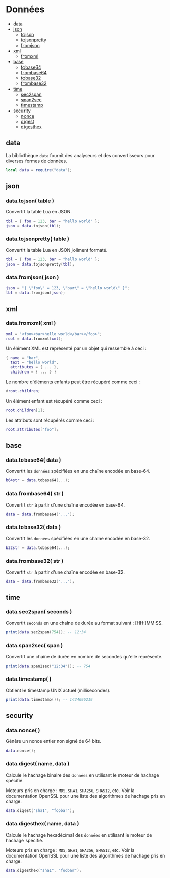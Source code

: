 # Données
* [data](#data)
* [json](#json)
	* [tojson](#data-tojson-table-)
	* [tojsonpretty](#data-tojsonpretty-table-)
	* [fromjson](#data-fromjson-json-)
* [xml](#xml)
	* [fromxml](#data-fromxml-xml-)
* [base](#base)
	* [tobase64](#data-tobase64-data-)
	* [frombase64](#data-frombase64-str-)
	* [tobase32](#data-tobase32-data-)
	* [frombase32](#data-frombase32-str-)
* [time](#time)
	* [sec2span](#data-sec2span-seconds-)
	* [span2sec](#data-span2sec-span-)
	* [timestamp](#data-timestamp-)
* [security](#security)
	* [nonce](#data-nonce-)
	* [digest](#data-digest-name-data-)
	* [digesthex](#data-digesthex-name-data-)



## data
La bibliothèque ``data`` fournit des analyseurs et des convertisseurs pour diverses formes de données.

````lua
local data = require("data");
````



## json



### data.tojson( table )
Convertit la table Lua en JSON.

````lua
tbl = { foo = 123, bar = "hello world" };
json = data.tojson(tbl);
````



### data.tojsonpretty( table )
Convertit la table Lua en JSON joliment formaté.

````lua
tbl = { foo = 123, bar = "hello world" };
json = data.tojsonpretty(tbl);
````



### data.fromjson( json )

````lua
json = "{ \"foo\" = 123, \"bar\" = \"hello world\" }";
tbl = data.fromjson(json);
````



## xml



### data.fromxml( xml )

````lua
xml = "<foo><bar>hello world</bar></foo>";
root = data.fromxml(xml);
````

Un élément XML est représenté par un objet qui ressemble à ceci :

````lua
{ name = "bar",
  text = "hello world",
  attributes = { ... },
  children = { ... } }
````

Le nombre d'éléments enfants peut être récupéré comme ceci :

````lua
#root.children;
````

Un élément enfant est récupéré comme ceci :

````lua
root.children[1];
````

Les attributs sont récupérés comme ceci :

````lua
root.attributes["foo"];
````



## base



### data.tobase64( data )
Convertit les ``données`` spécifiées en une chaîne encodée en base-64.

````lua
b64str = data.tobase64(...);
````



### data.frombase64( str )
Convertit ``str`` à partir d'une chaîne encodée en base-64.

````lua
data = data.frombase64("...");
````



### data.tobase32( data )
Convertit les ``données`` spécifiées en une chaîne encodée en base-32.

````lua
b32str = data.tobase64(...);
````



### data.frombase32( str )
Convertit ``str`` à partir d'une chaîne encodée en base-32.

````lua
data = data.frombase32("...");
````



## time



### data.sec2span( seconds )
Convertit ``seconds`` en une chaîne de durée au format suivant : [HH:]MM:SS.

````lua
print(data.sec2span(754)); -- 12:34
````



### data.span2sec( span )
Convertit une chaîne de durée en nombre de secondes qu'elle représente.

````lua
print(data.span2sec("12:34")); -- 754
````

	
	
### data.timestamp( )
Obtient le timestamp UNIX actuel (millisecondes).

````lua
print(data.timestamp()); -- 1424096219
````
	


## security



### data.nonce( )
Génère un nonce entier non signé de 64 bits.

````lua
data.nonce();
````



### data.digest( name, data )
Calcule le hachage binaire des ``données`` en utilisant le moteur de hachage spécifié.

Moteurs pris en charge : ``MD5``, ``SHA1``, ``SHA256``, ``SHA512``, etc. Voir la documentation OpenSSL pour une liste des algorithmes de hachage pris en charge.

````lua
data.digest("sha1", "foobar");
````



### data.digesthex( name, data )
Calcule le hachage hexadécimal des ``données`` en utilisant le moteur de hachage spécifié.

Moteurs pris en charge : ``MD5``, ``SHA1``, ``SHA256``, ``SHA512``, etc. Voir la documentation OpenSSL pour une liste des algorithmes de hachage pris en charge.

````lua
data.digesthex("sha1", "foobar");
````


